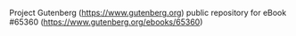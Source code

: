 Project Gutenberg (https://www.gutenberg.org) public repository for
eBook #65360 (https://www.gutenberg.org/ebooks/65360)
